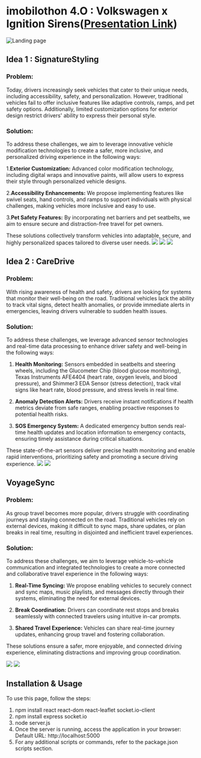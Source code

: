 # imobilothon 4.O : Volkswagen x Ignition Sirens([Presentation Link](https://www.canva.com/design/DAGWvHMxh4c/M5N6fldudbqbpPYkDYTaZg/view?utm_content=DAGWvHMxh4c&utm_campaign=designshare&utm_medium=link&utm_source=editor))

![Landing page](https://github.com/Stuti2305/Volkswagen-x-Ignition-Sirens/blob/main/User%20Interface/img1.png)

## Idea 1 : SignatureStyling

### Problem:
Today, drivers increasingly seek vehicles that cater to their unique needs, including accessibility, safety, and personalization. However, traditional vehicles fail to offer inclusive features like adaptive controls, ramps, and pet safety options. Additionally, limited customization options for exterior design restrict drivers' ability to express their personal style.

### Solution:
To address these challenges, we aim to leverage innovative vehicle modification technologies to create a safer, more inclusive, and personalized driving experience in the following ways:

1.**Exterior Customization:** Advanced color modification technology, including digital wraps and innovative paints, will allow users to express their style through personalized vehicle designs.

2.**Accessibility Enhancements:** We propose implementing features like swivel seats, hand controls, and ramps to support individuals with physical challenges, making vehicles more inclusive and easy to use.

3.**Pet Safety Features:** By incorporating net barriers and pet seatbelts, we aim to ensure secure and distraction-free travel for pet owners.

These solutions collectively transform vehicles into adaptable, secure, and highly personalized spaces tailored to diverse user needs.
![](https://github.com/Stuti2305/Volkswagen-x-Ignition-Sirens/blob/main/User%20Interface/img2.png)
![](https://github.com/Stuti2305/Volkswagen-x-Ignition-Sirens/blob/main/User%20Interface/img3.png)
![](https://github.com/Stuti2305/Volkswagen-x-Ignition-Sirens/blob/main/User%20Interface/img4.png)
## Idea 2 : CareDrive

### Problem:
With rising awareness of health and safety, drivers are looking for systems that monitor their well-being on the road. Traditional vehicles lack the ability to track vital signs, detect health anomalies, or provide immediate alerts in emergencies, leaving drivers vulnerable to sudden health issues.

### Solution:
To address these challenges, we leverage advanced sensor technologies and real-time data processing to enhance driver safety and well-being in the following ways:  

1. **Health Monitoring:** Sensors embedded in seatbelts and steering wheels, including the Glucometer Chip (blood glucose monitoring), Texas Instruments AFE4404 (heart rate, oxygen levels, and blood pressure), and Shimmer3 EDA Sensor (stress detection), track vital signs like heart rate, blood pressure, and stress levels in real time.
   
2. **Anomaly Detection Alerts:** Drivers receive instant notifications if health metrics deviate from safe ranges, enabling proactive responses to potential health risks.  

3. **SOS Emergency System:** A dedicated emergency button sends real-time health updates and location information to emergency contacts, ensuring timely assistance during critical situations.  

These state-of-the-art sensors deliver precise health monitoring and enable rapid interventions, prioritizing safety and promoting a secure driving experience.
![](https://github.com/Stuti2305/Volkswagen-x-Ignition-Sirens/blob/main/User%20Interface/img5.png)
![](https://github.com/Stuti2305/Volkswagen-x-Ignition-Sirens/blob/main/User%20Interface/img7.png)
## VoyageSync

### Problem:
As group travel becomes more popular, drivers struggle with coordinating journeys and staying connected on the road. Traditional vehicles rely on external devices, making it difficult to sync maps, share updates, or plan breaks in real time, resulting in disjointed and inefficient travel experiences.

### Solution:
To address these challenges, we aim to leverage vehicle-to-vehicle communication and integrated technologies to create a more connected and collaborative travel experience in the following ways:

1. **Real-Time Syncing:** We propose enabling vehicles to securely connect and sync maps, music playlists, and messages directly through their systems, eliminating the need for external devices.

2. **Break Coordination:** Drivers can coordinate rest stops and breaks seamlessly with connected travelers using intuitive in-car prompts.

3. **Shared Travel Experience:** Vehicles can share real-time journey updates, enhancing group travel and fostering collaboration.

These solutions ensure a safer, more enjoyable, and connected driving experience, eliminating distractions and improving group coordination.

![](https://github.com/Stuti2305/Volkswagen-x-Ignition-Sirens/blob/main/User%20Interface/img7.png)
![](https://github.com/Stuti2305/Volkswagen-x-Ignition-Sirens/blob/main/User%20Interface/img8.png)

## Installation & Usage

To use this page, follow the steps:
1. npm install react react-dom react-leaflet socket.io-client
2. npm install express socket.io
3. node server.js
4. Once the server is running, access the application in your browser:
	Default URL: http://localhost:5000 
5. For any additional scripts or commands, refer to the package.json scripts section.
